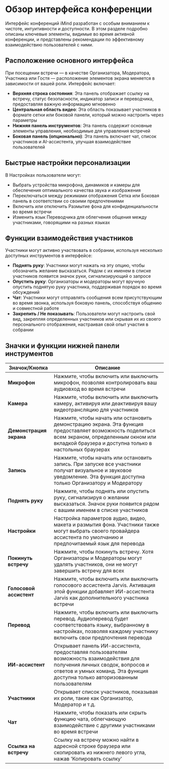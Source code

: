 # Обзор интерфейса конференции

Интерфейс конференций iMind разработан с особым вниманием к чистоте, интуитивности и доступности. В этом разделе подробно описаны ключевые элементы, видимые во время активной конференции, и представлены рекомендации по эффективному взаимодействию пользователей с ними.

## Расположение основного интерфейса

При посещении встречи — в качестве Организатора, Модератора, Участника или Гостя — расположение элементов экрана меняется в зависимости от вашей роли. Интерфейс включает:

- **Верхняя строка состояния**: Эта панель отображает ссылку на встречу, статус безопасности, индикатор записи и переводчика, предоставляя важную информацию мгновенно
- **Центральная область видео**: Эта область показывает участников в формате сетки или боковой панели, который можно настроить через параметры
- **Нижняя панель инструментов**: Эта панель содержит основные элементы управления, необходимые для управления встречей
- **Боковая панель (опционально)**: Эта панель включает чат, список участников и AI-ассистента, улучшая взаимодействие пользователей

## Быстрые настройки персонализации

В Настройках пользователи могут:

- Выбрать устройства микрофона, динамиков и камеры для обеспечения оптимального качества звука и изображения
- Переключаться между режимами отображения Сетка или Боковая панель в соответствии со своими предпочтениями
- Включить или отключить Размытие фона для конфиденциальности во время встречи
- Изменить язык Переводчика для облегчения общения между участниками, говорящими на разных языках

## Функции взаимодействия участников

Участники могут активно участвовать в собрании, используя несколько доступных инструментов в интерфейсе:

- **Поднять руку**: Участники могут нажать на эту опцию, чтобы обозначить желание высказаться. Рядом с их именем в списке участников появится значок руки, сигнализирующий о запросе
- **Опустить руку**: Организаторы и модераторы могут вручную опустить поднятую руку участника, поддерживая порядок во время обсуждений
- **Чат**: Участники могут отправлять сообщения всем присутствующим во время звонка, используя боковую панель, способствуя общению и совместной работе
- **Закрепить / Не показывать**: Пользователи могут настроить свой вид, закрепляя определенных участников или скрывая их из своего персонального отображения, настраивая свой опыт участия в собрании

## Значки и функции нижней панели инструментов

| Значок/Кнопка           | Описание                                                                                                                                                                                                       |
| ----------------------- | -------------------------------------------------------------------------------------------------------------------------------------------------------------------------------------------------------------- |
| **Микрофон**            | Нажмите, чтобы включить или выключить микрофон, позволяя контролировать ваш аудиовход во время встречи                                                                                                         |
| **Камера**              | Нажмите, чтобы включить или выключить камеру, активируя или деактивируя вашу видеотрансляцию для участников                                                                                                    |
| **Демонстрация экрана** | Нажмите, чтобы начать или остановить демонстрацию экрана. Эта функция предоставляет возможность поделиться всем экраном, определенным окном или вкладкой браузера и доступна только в настольных браузерах     |
| **Запись**              | Нажмите, чтобы начать или остановить запись. При запуске все участники получат визуальное и звуковое уведомление. Эта функция доступна только Организатору и Модератору                                        |
| **Поднять руку**        | Нажмите, чтобы поднять или опустить руку, сигнализируя о желании высказаться. Значок руки появится рядом с вашим именем в списке участников                                                                    |
| **Настройки**           | Настройка параметров аудио, видео, макета и размытия фона. Участники также могут выбрать своего провайдера ассистента по умолчанию и предпочитаемый язык для перевода                                          |
| **Покинуть встречу**    | Нажмите, чтобы покинуть встречу. Хотя Организаторы и Модераторы могут удалять участников, они не могут завершить встречу для всех                                                                              |
| **Голосовой ассистент** | Нажмите, чтобы включить или выключить голосового ассистента Jarvis. Активация этой функции добавляет ИИ-ассистента Jarvis как дополнительного участника встречи                                                |
| **Перевод**             | Нажмите, чтобы включить или выключить перевод. Аудиоперевод будет соответствовать языку, выбранному в настройках, позволяя каждому участнику включить свои предпочтения перевода                               |
| **ИИ-ассистент**        | Открывает панель ИИ-ассистента, предоставляя пользователям возможность взаимодействия для получения личных сводок, вопросов и ответов и умных команд. Эта функция доступна только авторизованным пользователям |
| **Участники**           | Открывает список участников, показывая их роли, такие как Организатор, Модератор и т.д.                                                                                                                        |
| **Чат**                 | Нажмите, чтобы показать или скрыть функцию чата, облегчающую взаимодействие с другими участниками во время встречи                                                                                             |
| **Ссылка на встречу**   | Ссылку на встречу можно найти в адресной строке браузера или скопировать из нижнего левого угла, нажав 'Копировать ссылку'                                                                                     |
